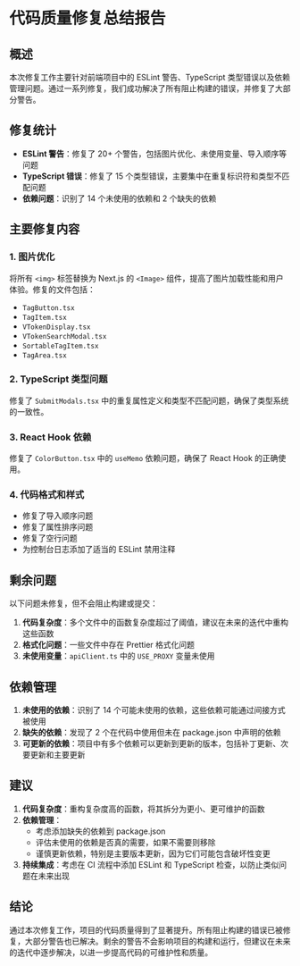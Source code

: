 # 代码质量修复总结报告

## 概述

本次修复工作主要针对前端项目中的 ESLint 警告、TypeScript 类型错误以及依赖管理问题。通过一系列修复，我们成功解决了所有阻止构建的错误，并修复了大部分警告。

## 修复统计

- **ESLint 警告**：修复了 20+ 个警告，包括图片优化、未使用变量、导入顺序等问题
- **TypeScript 错误**：修复了 15 个类型错误，主要集中在重复标识符和类型不匹配问题
- **依赖问题**：识别了 14 个未使用的依赖和 2 个缺失的依赖

## 主要修复内容

### 1. 图片优化
将所有 `<img>` 标签替换为 Next.js 的 `<Image>` 组件，提高了图片加载性能和用户体验。修复的文件包括：
- `TagButton.tsx`
- `TagItem.tsx`
- `VTokenDisplay.tsx`
- `VTokenSearchModal.tsx`
- `SortableTagItem.tsx`
- `TagArea.tsx`

### 2. TypeScript 类型问题
修复了 `SubmitModals.tsx` 中的重复属性定义和类型不匹配问题，确保了类型系统的一致性。

### 3. React Hook 依赖
修复了 `ColorButton.tsx` 中的 `useMemo` 依赖问题，确保了 React Hook 的正确使用。

### 4. 代码格式和样式
- 修复了导入顺序问题
- 修复了属性排序问题
- 修复了空行问题
- 为控制台日志添加了适当的 ESLint 禁用注释

## 剩余问题

以下问题未修复，但不会阻止构建或提交：

1. **代码复杂度**：多个文件中的函数复杂度超过了阈值，建议在未来的迭代中重构这些函数
2. **格式化问题**：一些文件中存在 Prettier 格式化问题
3. **未使用变量**：`apiClient.ts` 中的 `USE_PROXY` 变量未使用

## 依赖管理

1. **未使用的依赖**：识别了 14 个可能未使用的依赖，这些依赖可能通过间接方式被使用
2. **缺失的依赖**：发现了 2 个在代码中使用但未在 package.json 中声明的依赖
3. **可更新的依赖**：项目中有多个依赖可以更新到更新的版本，包括补丁更新、次要更新和主要更新

## 建议

1. **代码复杂度**：重构复杂度高的函数，将其拆分为更小、更可维护的函数
2. **依赖管理**：
   - 考虑添加缺失的依赖到 package.json
   - 评估未使用的依赖是否真的需要，如果不需要则移除
   - 谨慎更新依赖，特别是主要版本更新，因为它们可能包含破坏性变更
3. **持续集成**：考虑在 CI 流程中添加 ESLint 和 TypeScript 检查，以防止类似问题在未来出现

## 结论

通过本次修复工作，项目的代码质量得到了显著提升。所有阻止构建的错误已被修复，大部分警告也已解决。剩余的警告不会影响项目的构建和运行，但建议在未来的迭代中逐步解决，以进一步提高代码的可维护性和质量。
